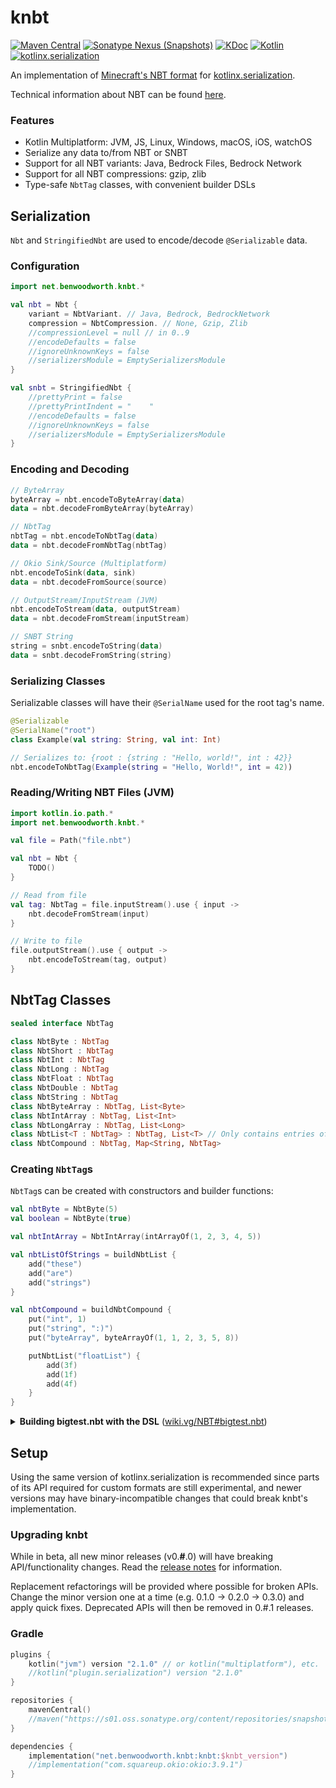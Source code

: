 # knbt

[![Maven Central](https://img.shields.io/maven-central/v/net.benwoodworth.knbt/knbt)](https://search.maven.org/artifact/net.benwoodworth.knbt/knbt)
[![Sonatype Nexus (Snapshots)](https://img.shields.io/nexus/s/net.benwoodworth.knbt/knbt?server=https%3A%2F%2Fs01.oss.sonatype.org)](https://s01.oss.sonatype.org/content/repositories/snapshots/net/benwoodworth/knbt/knbt/)
[![KDoc](https://img.shields.io/badge/api-KDoc-blue)](https://benwoodworth.github.io/knbt)
[![Kotlin](https://img.shields.io/badge/kotlin-2.1.0-blue.svg?logo=kotlin)](http://kotlinlang.org)
[![kotlinx.serialization](https://img.shields.io/badge/kotlinx.serialization-1.8.0-blue.svg?logo=kotlin)](https://github.com/Kotlin/kotlinx.serialization)

An implementation of [Minecraft's NBT format](https://minecraft.fandom.com/wiki/NBT_format)
for [kotlinx.serialization](https://github.com/Kotlin/kotlinx.serialization).

Technical information about NBT can be found [here](https://wiki.vg/NBT).

### Features

- Kotlin Multiplatform: JVM, JS, Linux, Windows, macOS, iOS, watchOS
- Serialize any data to/from NBT or SNBT
- Support for all NBT variants: Java, Bedrock Files, Bedrock Network
- Support for all NBT compressions: gzip, zlib
- Type-safe `NbtTag` classes, with convenient builder DSLs

## Serialization

`Nbt` and `StringifiedNbt` are used to encode/decode `@Serializable` data.

### Configuration

```kotlin
import net.benwoodworth.knbt.*

val nbt = Nbt {
    variant = NbtVariant. // Java, Bedrock, BedrockNetwork
    compression = NbtCompression. // None, Gzip, Zlib
    //compressionLevel = null // in 0..9
    //encodeDefaults = false
    //ignoreUnknownKeys = false
    //serializersModule = EmptySerializersModule
}

val snbt = StringifiedNbt {
    //prettyPrint = false
    //prettyPrintIndent = "    "
    //encodeDefaults = false
    //ignoreUnknownKeys = false
    //serializersModule = EmptySerializersModule
}
```

### Encoding and Decoding

```kotlin
// ByteArray
byteArray = nbt.encodeToByteArray(data)
data = nbt.decodeFromByteArray(byteArray)

// NbtTag
nbtTag = nbt.encodeToNbtTag(data)
data = nbt.decodeFromNbtTag(nbtTag)

// Okio Sink/Source (Multiplatform)
nbt.encodeToSink(data, sink)
data = nbt.decodeFromSource(source)

// OutputStream/InputStream (JVM)
nbt.encodeToStream(data, outputStream)
data = nbt.decodeFromStream(inputStream)

// SNBT String
string = snbt.encodeToString(data)
data = snbt.decodeFromString(string)
```

### Serializing Classes

Serializable classes will have their `@SerialName` used for the root tag's name.

```kotlin
@Serializable
@SerialName("root")
class Example(val string: String, val int: Int)

// Serializes to: {root : {string : "Hello, world!", int : 42}}
nbt.encodeToNbtTag(Example(string = "Hello, World!", int = 42))
```

### Reading/Writing NBT Files (JVM)

```kotlin
import kotlin.io.path.*
import net.benwoodworth.knbt.*

val file = Path("file.nbt")

val nbt = Nbt {
    TODO()
}

// Read from file
val tag: NbtTag = file.inputStream().use { input ->
    nbt.decodeFromStream(input)
}

// Write to file
file.outputStream().use { output ->
    nbt.encodeToStream(tag, output)
}
```

## NbtTag Classes

```kotlin
sealed interface NbtTag

class NbtByte : NbtTag
class NbtShort : NbtTag
class NbtInt : NbtTag
class NbtLong : NbtTag
class NbtFloat : NbtTag
class NbtDouble : NbtTag
class NbtString : NbtTag
class NbtByteArray : NbtTag, List<Byte>
class NbtIntArray : NbtTag, List<Int>
class NbtLongArray : NbtTag, List<Long>
class NbtList<T : NbtTag> : NbtTag, List<T> // Only contains entries of a single type
class NbtCompound : NbtTag, Map<String, NbtTag>
```

### Creating `NbtTag`s
`NbtTag`s can be created with constructors and builder functions:

```kotlin
val nbtByte = NbtByte(5)
val boolean = NbtByte(true)

val nbtIntArray = NbtIntArray(intArrayOf(1, 2, 3, 4, 5))

val nbtListOfStrings = buildNbtList {
    add("these")
    add("are")
    add("strings")
}

val nbtCompound = buildNbtCompound {
    put("int", 1)
    put("string", ":)")
    put("byteArray", byteArrayOf(1, 1, 2, 3, 5, 8))

    putNbtList("floatList") {
        add(3f)
        add(1f)
        add(4f)
    }
}
```

<details>
<summary>
    <strong>Building bigtest.nbt with the DSL</strong>
    (<a href="https://wiki.vg/NBT#bigtest.nbt">wiki.vg/NBT#bigtest.nbt</a>)
</summary>

```kotlin
val bigtest = buildNbtCompound("Level") {
    put("longTest", 9223372036854775807L)
    put("shortTest", 32767.toShort())
    put("stringTest", "HELLO WORLD THIS IS A TEST STRING ÅÄÖ!")
    put("floatTest", 0.49823147f)
    put("intTest", 2147483647)
    putNbtCompound("nested compound test") {
        putNbtCompound("ham") {
            put("name", "Hampus")
            put("value", 0.75f)
        }
        putNbtCompound("egg") {
            put("name", "Eggbert")
            put("value", 0.5f)
        }
    }
    putNbtList("listTest (long)") {
        add(11L)
        add(12L)
        add(13L)
        add(14L)
        add(15L)
    }
    putNbtList("listTest (compound)") {
        addNbtCompound {
            put("name", "Compound tag #0")
            put("created-on", 1264099775885L)
        }
        addNbtCompound {
            put("name", "Compound tag #1")
            put("created-on", 1264099775885L)
        }
    }
    put("byteTest", 127.toByte())
    put(
        "byteArrayTest (the first 1000 values of (n*n*255+n*7)%100, starting with n=0 (0, 62, 34, 16, 8, ...))",
        ByteArray(1000) { n -> ((n * n * 255 + n * 7) % 100).toByte() }
    )
    put("doubleTest", 0.4931287132182315)
}
```

</details>

## Setup

Using the same version of kotlinx.serialization is recommended since parts of its API required for custom formats are
still experimental, and newer versions may have binary-incompatible changes that could break knbt's implementation.

### Upgrading knbt

While in beta, all new minor releases (v0.**#**.0) will have breaking API/functionality changes. Read
the [release notes](https://github.com/BenWoodworth/knbt/releases) for information.

Replacement refactorings will be provided where possible for broken APIs. Change the minor version one at a time
(e.g. 0.1.0 -> 0.2.0 -> 0.3.0) and apply quick fixes. Deprecated APIs will then be removed in 0.#.1 releases.

### Gradle

```kotlin
plugins {
    kotlin("jvm") version "2.1.0" // or kotlin("multiplatform"), etc.
    //kotlin("plugin.serialization") version "2.1.0"
}

repositories {
    mavenCentral()
    //maven("https://s01.oss.sonatype.org/content/repositories/snapshots/")
}

dependencies {
    implementation("net.benwoodworth.knbt:knbt:$knbt_version")
    //implementation("com.squareup.okio:okio:3.9.1")
}
```
